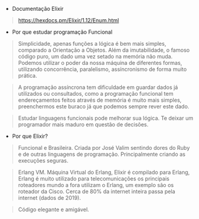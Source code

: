 
- Documentação Elixir
> https://hexdocs.pm/Elixir/1.12/Enum.html

- Por que estudar programação Funcional
> Simplicidade, apenas funções a lógica é bem mais simples, comparado a Orientação a Objetos. Além da imutabilidade, o famoso código puro, um dado uma vez setado na memória não muda. Podemos utilizar o poder da nossa máquina de diferentes formas, utilizando concorrência, paralelismo, assíncronismo de forma muito prática. 

> A programação assíncrona tem dificuldade em guardar dados já utilizados ou consultados, como a programação funcional tem endereçamentos feitos através de memória é muito mais simples, preenchermos este buraco já que podemos sempre rever este dado.


> Estudar linguagens funcionais pode melhorar sua lógica. Te deixar um programador mais maduro em questão de decisões.

- Por que Elixir?

> Funcional e Brasileira. Criada por José Valim sentindo dores do Ruby e de outras linguagens de programação. Principalmente criando as execuções seguras.

> Erlang VM. Máquina Virtual do Erlang, Elixir é compilado para Erlang, Erlang é muito utilizado para telecomunicações os principais roteadores mundo a fora utilizam o Erlang, um exemplo são os roteador da Cisco. Cerca de 80% da internet inteira passa pela internet (dados de 2019). 

> Código elegante e amigável. 

